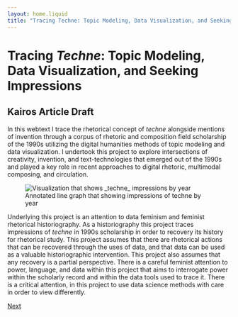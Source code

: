 ```yaml
---
layout: home.liquid
title: "Tracing Techne: Topic Modeling, Data Visualization, and Seeking Impressions"
---
```

# Tracing _Techne_: Topic Modeling, Data Visualization, and Seeking Impressions
## Kairos Article Draft
In this webtext I trace the rhetorical concept of _techne_ alongside mentions of invention through a corpus of rhetoric and composition field scholarship of the 1990s utilizing the digital humanities methods of topic modeling and data visualization. I undertook this project to explore intersections of creativity, invention, and text-technologies that emerged out of the 1990s and played a key role in recent approaches to digital rhetoric, multimodal composing, and circulation.

<figure>
<img src="/img/invention_by_year_filtered.png" alt="Visualization that shows _techne_ impressions by year">
<figcaption>Annotated line graph that showing impressions of techne by year</figcaption>
</figure>

Underlying this project is an attention to data feminism and feminist rhetorical historiography. As a historiography this project traces impressions of _techne_ in 1990s scholarship in order to recovery its history for rhetorical study. This project assumes that there are rhetorical actions that can be recovered through the uses of data, and that data can be used as a valuable historiographic intervention. This project also assumes that any recovery is a partial perspective. There is a careful feminist attention to power, language, and data within this project that aims to interrogate power within the scholarly record and within the data tools used to trace it. There is a critical attention, in this project to use data science methods with care in order to view differently.

<div class="inline_nav">
<p><a href="/introduction/">Next</a></p></div>

